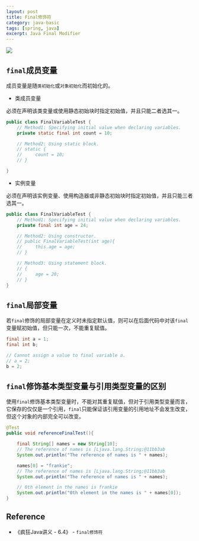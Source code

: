 ```yaml
---
layout: post
title: Final修饰符
category: java-basic
tags: [spring, java]
excerpt: Java Final Modifier
---
```


![](https://yyc-images.oss-cn-beijing.aliyuncs.com/final.png)

## `final`成员变量  

成员变量是随`类初始化`或`对象初始化`而初始化的。  

- 类成员变量  

必须在声明该类变量或使用静态初始块时指定初始值，并且只能二者选其一。  


``` java
public class FinalVariableTest {
    // Method1: Specifying initial value when declaring variables. 
    private static final int count = 10;

    // Method2: Using static block.
    // static {
    //     count = 10;
    // }

}
```

- 实例变量  

必须在声明该实例变量、使用构造器或非静态初始块时指定初始值，并且只能三者选其一。  


``` java
public class FinalVariableTest {
    // Method1: Specifying initial value when declaring variables.
    private final int age = 24;

    // Method2: Using constructor.
    // public FinalVariableTest(int age){
    //     this.age = age;
    // }

    // Method3: Using statement block.
    // {
    //     age = 20;
    // }
}
```


## `final`局部变量  

若`final`修饰的局部变量在定义时未指定默认值，则可以在后面代码中对该`final`变量赋初始值，但只能一次，不能重复赋值。  

``` java
final int a = 1;
final int b;

// Cannot assign a value to final variable a.
// a = 2;
b = 2;
```

## `final`修饰基本类型变量与引用类型变量的区别  

使用`final`修饰基本类型变量时，不能对其重复赋值，但对于引用类型变量而言，它保存的仅仅是一个引用，`final`只能保证该引用变量的引用地址不会发生改变，但这个对象的内部完全可以改变。  

``` java
@Test
public void referenceFinalTest(){

    final String[] names = new String[10];
    // The reference of names is [Ljava.lang.String;@11bb3ab
    System.out.println("The reference of names is " + names);

    names[0] = "frankie";
    // The reference of names is [Ljava.lang.String;@11bb3ab
    System.out.println("The reference of names is " + names);

    // 0th element in the names is frankie
    System.out.println("0th element in the names is " + names[0]);
}
```

## Reference  
- 《疯狂Java讲义 - 6.4》 - `final修饰符`  